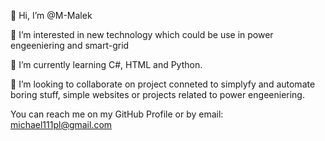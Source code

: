 👋 Hi, I’m @M-Malek

👀 I’m interested in new technology which could be use in power engeeniering and smart-grid

🌱 I’m currently learning C#, HTML and Python.

💞️ I’m looking to collaborate on project conneted to simplyfy and automate boring stuff, simple websites or projects related to power engeeniering.

You can reach me on my GitHub Profile or by email: michael111pl@gmail.com

